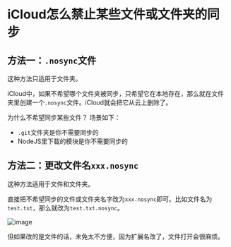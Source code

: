 # iCloud怎么禁止某些文件或文件夹的同步


## 方法一：`.nosync`文件

这种方法只适用于文件夹。

iCloud中，如果不希望哪个文件夹被同步，只希望它在本地存在，那么就在文件夹里创建一个`.nosync`文件。iCloud就会把它从云上删除了。

为什么不希望同步某些文件？
场景如下：
- `.git`文件夹是你不需要同步的
- NodeJS里下载的模块是你不需要同步的


## 方法二：更改文件名`xxx.nosync`

这种方法适用于文件和文件夹。

直接把不希望同步的文件或文件夹名字改为`xxx.nosync`即可。比如文件名为`test.txt`，那么就改为`test.txt.nosync`。

![image](https://user-images.githubusercontent.com/14041622/52160478-e8211700-26f0-11e9-95eb-a175e7f0067e.png)

但如果改的是文件的话，未免太不方便，因为扩展名改了，文件打开会很麻烦。
